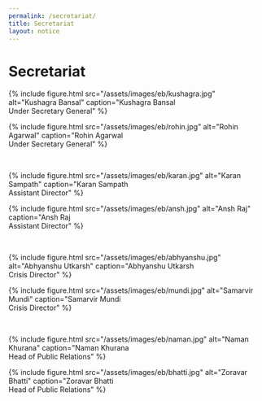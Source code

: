 ```yaml
---
permalink: /secretariat/
title: Secretariat
layout: notice
---
```


<h1>Secretariat</h1>

{% include figure.html src="/assets/images/eb/kushagra.jpg" alt="Kushagra Bansal" caption="Kushagra Bansal<br>Under Secretary General" %}

{% include figure.html src="/assets/images/eb/rohin.jpg" alt="Rohin Agarwal" caption="Rohin Agarwal<br>Under Secretary General" %}

<br>

{% include figure.html src="/assets/images/eb/karan.jpg" alt="Karan Sampath" caption="Karan Sampath<br>Assistant Director" %}

{% include figure.html src="/assets/images/eb/ansh.jpg" alt="Ansh Raj" caption="Ansh Raj<br>Assistant Director" %}

<br>

{% include figure.html src="/assets/images/eb/abhyanshu.jpg" alt="Abhyanshu Utkarsh" caption="Abhyanshu Utkarsh<br>Crisis Director" %}

{% include figure.html src="/assets/images/eb/mundi.jpg" alt="Samarvir Mundi" caption="Samarvir Mundi<br>Crisis Director" %}

<br>

{% include figure.html src="/assets/images/eb/naman.jpg" alt="Naman Khurana" caption="Naman Khurana<br>Head of Public Relations" %}

{% include figure.html src="/assets/images/eb/bhatti.jpg" alt="Zoravar Bhatti" caption="Zoravar Bhatti<br>Head of Public Relations" %}
